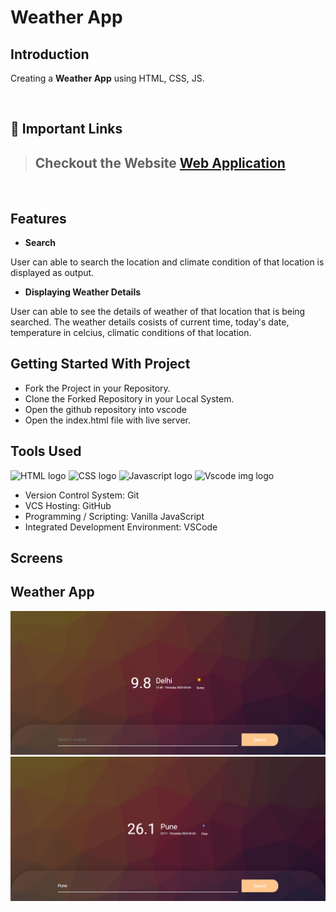# Weather App 

## Introduction

Creating a **Weather App** using HTML, CSS, JS.

<br/>

## 🔗 Important Links

> ## Checkout the Website [Web Application](https://kartiksarwan2017.github.io/Weather_App/)

<br/>

## Features

- **Search**
<p> User can able to search the location and climate condition of that location is displayed as output.</p>

- **Displaying Weather Details**
<p> User can able to see the details of weather of that location that is being searched. The weather details
cosists of current time, today's date, temperature in celcius, climatic conditions of that location. </p>

## Getting Started With Project
- Fork the Project in your Repository.
- Clone the Forked Repository in your Local System.
- Open the github repository into vscode 
- Open the index.html file with live server.

## Tools Used

 <p align="justify">
<img height="140" width="140" src="https://www.w3.org/html/logo/downloads/HTML5_Logo_512.png" alt="HTML logo">
<img height="140" width="140" src="https://upload.wikimedia.org/wikipedia/commons/thumb/d/d5/CSS3_logo_and_wordmark.svg/1200px-CSS3_logo_and_wordmark.svg.png" alt="CSS logo">
<img height="140" width="140" src="https://www.freepnglogos.com/uploads/javascript-png/javascript-logo-transparent-logo-javascript-images-3.png" alt="Javascript logo">
<img height="140" width="140" src="https://www.pngitem.com/pimgs/m/13-131098_visual-studio-code-logo-hd-png-download.png" alt="Vscode img logo">

</p>

- Version Control System: Git
- VCS Hosting: GitHub
- Programming / Scripting: Vanilla JavaScript
- Integrated Development Environment: VSCode


## Screens

<p align="justify">

## Weather App 
<img src="./screenshots/HomePage.png">
<img src="./screenshots/HomePage2.png">

</p>
